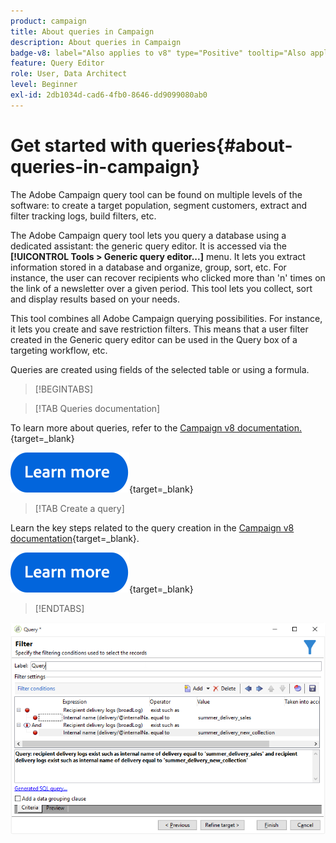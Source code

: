 ```yaml
---
product: campaign
title: About queries in Campaign
description: About queries in Campaign
badge-v8: label="Also applies to v8" type="Positive" tooltip="Also applies to Campaign v8"
feature: Query Editor
role: User, Data Architect
level: Beginner
exl-id: 2db1034d-cad6-4fb0-8646-dd9099080ab0
---
```

# Get started with queries{#about-queries-in-campaign}

 

The Adobe Campaign query tool can be found on multiple levels of the software: to create a target population, segment customers, extract and filter tracking logs, build filters, etc.

The Adobe Campaign query tool lets you query a database using a dedicated assistant: the generic query editor. It is accessed via the **[!UICONTROL Tools > Generic query editor...]** menu. It lets you extract information stored in a database and organize, group, sort, etc. For instance, the user can recover recipients who clicked more than 'n' times on the link of a newsletter over a given period. This tool lets you collect, sort and display results based on your needs.

This tool combines all Adobe Campaign querying possibilities. For instance, it lets you create and save restriction filters. This means that a user filter created in the Generic query editor can be used in the Query box of a targeting workflow, etc.

Queries are created using fields of the selected table or using a formula.

>[!BEGINTABS]

>[!TAB Queries documentation] 

To learn more about queries, refer to the [Campaign v8 documentation.](https://experienceleague.adobe.com/en/docs/campaign/automation/workflows/wf-activities/activities){target=_blank}


[![image](../../assets/do-not-localize/learn-more-button.svg)](https://experienceleague.adobe.com/en/docs/campaign/automation/workflows/wf-activities/activities){target=_blank}


>[!TAB Create a query]

Learn the key steps related to the query creation in the [Campaign v8 documentation](https://experienceleague.adobe.com/en/docs/campaign/automation/workflows/wf-activities/targeting-activities/query){target=_blank}.

[![image](../../assets/do-not-localize/learn-more-button.svg)](https://experienceleague.adobe.com/en/docs/campaign/automation/workflows/wf-activities/targeting-activities/query){target=_blank}

>[!ENDTABS]

![Screenshot showing an example of a Query.](assets/query_recipients_4.png)
